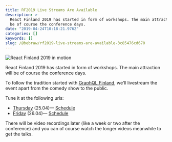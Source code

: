 ```yaml
---
title: RF2019 Live Streams Are Available
description: >-
  React Finland 2019 has started in form of workshops. The main attraction will
  be of course the conference days.
date: "2019-04-24T10:18:21.976Z"
categories: []
keywords: []
slug: /@bebraw/rf2019-live-streams-are-available-3c85476cd670
---
```


![React Finland 2019 in motion](img/1__BwhQBaKTWp99JQw3d1OobA.jpeg)

React Finland 2019 has started in form of workshops. The main attraction will be of course the conference days.

To follow the tradition started with [GraphQL Finland](https://graphql-finland.fi), we’ll livestream the event apart from the comedy show to the public.

Tune it at the following urls:

- [Thursday](https://www.youtube.com/watch?v=gDkUpx0dVc0) (25.04)— [Schedule](https://react-finland.fi/schedule/#2019-04-25-first-conference-day)
- [Friday](https://www.youtube.com/watch?v=d_BtZ8bv0sw) (26.04)— [Schedule](https://react-finland.fi/schedule/#2019-04-26-second-conference-day)

There will be video recordings later (like a week or two after the conference) and you can of course watch the longer videos meanwhile to get the talks.
